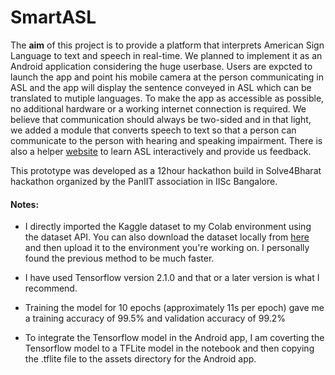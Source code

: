 # SmartASL
The **aim** of this project is to provide a platform that interprets American Sign Language to text and speech in real-time. We planned to implement it as an Android application considering the huge userbase. Users are expcted to launch the app and point his mobile camera at the person communicating in ASL and the app will display the sentence conveyed in ASL which can be translated to mutiple languages. To make the app as accessible as possible, no additional hardware or a working internet connection is required. We believe that communication should always be two-sided and in that light, we added a module that converts speech to text so that a person can communicate to the person with hearing and speaking impairment. There is also a helper [website](http://ArghyaBiswas0.github.io/SmartASL/helperwebsite/index.html) to learn ASL interactively and provide us feedback.

This prototype was developed as a 12hour hackathon build in Solve4Bharat hackathon organized by the PanIIT association in IISc Bangalore.


#### Notes:

- I directly imported the Kaggle dataset to my Colab environment using the dataset API. You can also download the dataset locally from [here](https://www.kaggle.com/datamunge/sign-language-mnist) and then upload it to the environment you're working on. I personally found the previous method to be much faster.

- I have used Tensorflow version 2.1.0 and that or a later version is what I recommend.

- Training the model for 10 epochs \(approximately 11s per epoch) gave me a training accuracy of 99.5% and validation accuracy of 99.2%

- To integrate the Tensorflow model in the Android app, I am coverting the Tensorflow model to a TFLite model in the notebook and then copying the .tflite file to the assets directory for the Android app.
